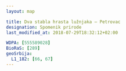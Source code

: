 ```yaml
---
layout: map

title: Dva stabla hrasta lužnjaka – Petrovac
designation: Spomenik prirode
last_modified_at: 2018-07-29T18:32:12+02:00

WDPA: [555589028]
BioRaS: [289]
geoSrbija:
  L1_182: [66, 67]
---
```

